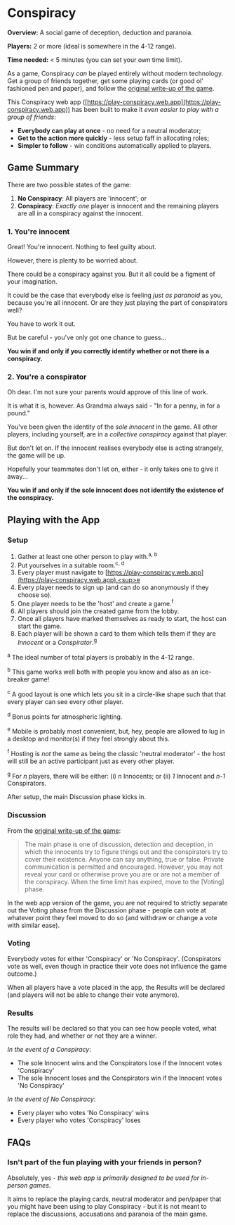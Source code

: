 # Conspiracy
**Overview:** A social game of deception, deduction and paranoia.

**Players:** 2 or more (ideal is somewhere in the 4-12 range).

**Time needed:** < 5 minutes (you can set your own time limit).

As a game, Conspiracy *can* be played entirely without modern technology. Get a group of friends together, get some playing cards (or good ol' fashioned pen and paper), and follow the [original write-up of the game](https://wiki.mafiascum.net/index.php?title=Conspiracy).

This Conspiracy web app ([https://play-conspiracy.web.app](https://play-conspiracy.web.app)) has been built to make it *even easier to play with a group of friends*:
- **Everybody can play at once** - no need for a neutral moderator;
- **Get to the action more quickly** - less setup faff in allocating roles;
- **Simpler to follow** - win conditions automatically applied to players.

## Game Summary
There are two possible states of the game:
1. **No Conspiracy**: All players are 'innocent'; or
2. **Conspiracy**: *Exactly one* player is innocent and the remaining players are all in a conspiracy against the innocent.

### 1. You're innocent
Great! You're innocent. Nothing to feel guilty about.

However, there is plenty to be worried about.

There could be a conspiracy against you.
But it all could be a figment of your imagination.

It could be the case that everybody else is feeling *just as paranoid* as you, because you're all innocent.
Or are they just playing the part of conspirators well?

You have to work it out.

But be careful - you've only got one chance to guess...

**You win if and only if you correctly identify whether or not there is a conspiracy.**

### 2. You're a conspirator
Oh dear. I'm not sure your parents would approve of this line of work.

It is what it is, however. As Grandma always said - "In for a penny, in for a pound."

You've been given the identity of the *sole innocent* in the game. All other players, including yourself, are in a *collective conspiracy* against that player.

But don't let on. If the innocent realises everybody else is acting strangely, the game will be up.

Hopefully your teammates don't let on, either - it only takes one to give it away...

**You win if and only if the sole innocent does not identify the existence of the conspiracy.**

## Playing with the App
### Setup
1. Gather at least one other person to play with.<sup>a, b</sup>
2. Put yourselves in a suitable room.<sup>c, d</sup>
3. Every player must navigate to [https://play-conspiracy.web.app](https://play-conspiracy.web.app).<sup>e</sup>
4. Every player needs to sign up (and can do so anonymously if they choose so).
5. One player needs to be the 'host' and create a game.<sup>f</sup>
6. All players should join the created game from the lobby.
7. Once all players have marked themselves as ready to start, the host can start the game.
8. Each player will be shown a card to them which tells them if they are *Innocent* or a *Conspirator*.<sup>g</sup>

<sup>a</sup> The ideal number of total players is probably in the 4-12 range.

<sup>b</sup> This game works well both with people you know and also as an ice-breaker game!

<sup>c</sup> A good layout is one which lets you sit in a circle-like shape such that that every player can see every other player.

<sup>d</sup> Bonus points for atmospheric lighting.

<sup>e</sup> Mobile is probably most convenient, but, hey, people are allowed to lug in a desktop and monitor(s) if they feel strongly about this.

<sup>f</sup> Hosting is *not* the same as being the classic 'neutral moderator' - the host will still be an active participant just as every other player.

<sup>g</sup> For *n* players, there will be either: (i) *n* Innocents; or (ii) *1* Innocent and *n-1* Conspirators.

After setup, the main Discussion phase kicks in.

### Discussion
From the [original write-up of the game](https://wiki.mafiascum.net/index.php?title=Conspiracy):
> The main phase is one of discussion, detection and deception, in which the innocents try to figure things out and the conspirators try to cover their existence. Anyone can say anything, true or false. Private communication is permitted and encouraged. However, you may not reveal your card or otherwise prove you are or are not a member of the conspiracy. When the time limit has expired, move to the [Voting] phase.

In the web app version of the game, you are not required to strictly separate out the Voting phase from the Discussion phase - people can vote at whatever point they feel moved to do so (and withdraw or change a vote with similar ease).

### Voting
Everybody votes for either 'Conspiracy' or 'No Conspiracy'. (Conspirators vote as well, even though in practice their vote does not influence the game outcome.)

When all players have a vote placed in the app, the Results will be declared (and players will not be able to change their vote anymore).

### Results
The results will be declared so that you can see how people voted, what role they had, and whether or not they are a winner.

*In the event of a Conspiracy*:
- The sole Innocent wins and the Conspirators lose if the Innocent votes 'Conspiracy'
- The sole Innocent loses and the Conspirators win if the Innocent votes 'No Conspiracy'

*In the event of No Conspiracy*:
- Every player who votes 'No Conspiracy' wins
- Every player who votes 'Conspiracy' loses


## FAQs
### Isn't part of the fun playing with your friends in person?
Absolutely, yes - *this web app is primarily designed to be used for in-person games*.

It aims to replace the playing cards, neutral moderator and pen/paper that you might have been using to play Conspiracy - but it is not meant to replace the discussions, accusations and paranoia of the main game.